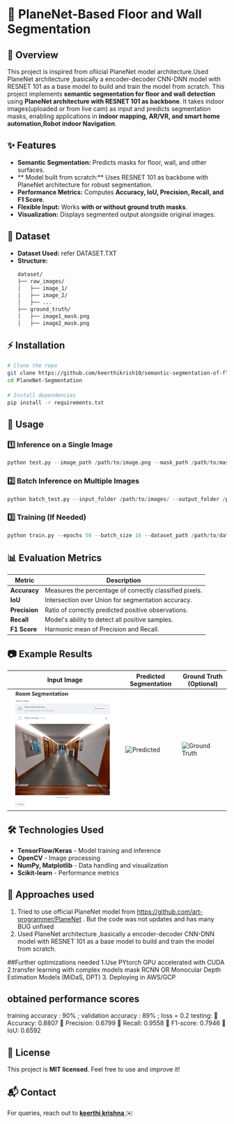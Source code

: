 # 🚀 PlaneNet-Based Floor and Wall Segmentation


## 📌 Overview
This project is inspired from ofiicial PlaneNet model architecture.Used PlaneNet architecture ,basically a  encoder-decoder CNN-DNN model with RESNET 101  as a base model to build and train the model from scratch.
This project implements **semantic segmentation for floor and wall detection** using **PlaneNet architecture with RESNET 101 as backbone**. It takes indoor images(uploaded or from live cam) as input and predicts segmentation masks, enabling applications in **indoor mapping, AR/VR, and smart home automation,Robot indoor Navigation**.

## ✨ Features
- **Semantic Segmentation:** Predicts masks for floor, wall, and other surfaces.
- ** Model built from scratch:** Uses RESNET 101 as backbone with PlaneNet architecture  for robust segmentation.
- **Performance Metrics:** Computes **Accuracy, IoU, Precision, Recall, and F1 Score**.
- **Flexible Input:** Works **with or without ground truth masks**.
- **Visualization:** Displays segmented output alongside original images.

## 📁 Dataset
- **Dataset Used:** refer DATASET.TXT
- **Structure:**
  ```plaintext
  dataset/
  ├── raw_images/
  │   ├── image_1/
  │   ├── image_2/
  │   ├── ...
  ├── ground_truth/
  │   ├── image1_mask.png
  │   ├── image2_mask.png
  ```

## ⚡ Installation
```bash
# Clone the repo
git clone https://github.com/keerthikrish10/semantic-segmentation-of-floor-walls-using-PlaneNet/
cd PlaneNet-Segmentation

# Install dependencies
pip install -r requirements.txt
```

## 🚀 Usage
### 1️⃣ **Inference on a Single Image**
```python
python test.py --image_path /path/to/image.png --mask_path /path/to/mask.png  # Optional mask
```

### 2️⃣ **Batch Inference on Multiple Images**
```python
python batch_test.py --input_folder /path/to/images/ --output_folder /path/to/results/
```

### 3️⃣ **Training (If Needed)**
```python
python train.py --epochs 50 --batch_size 16 --dataset_path /path/to/dataset/
```

## 📊 Evaluation Metrics
| Metric    | Description |
|-----------|------------|
| **Accuracy** | Measures the percentage of correctly classified pixels. |
| **IoU** | Intersection over Union for segmentation accuracy. |
| **Precision** | Ratio of correctly predicted positive observations. |
| **Recall** | Model's ability to detect all positive samples. |
| **F1 Score** | Harmonic mean of Precision and Recall. |

## 📷 Example Results
| **Input Image** | **Predicted Segmentation** | **Ground Truth (Optional)** |
|---------------|----------------------|--------------------|
| ![Input](https://github.com/keerthikrish10/semantic-segmentation-of-floor-walls-using-PlaneNet/blob/main/streamlitUI-UX.png) | ![Predicted](https://your_image_link.com) | ![Ground Truth](https://your_image_link.com) |

## 🛠 Technologies Used
- **TensorFlow/Keras** - Model training and inference
- **OpenCV** - Image processing
- **NumPy, Matplotlib** - Data handling and visualization
- **Scikit-learn** - Performance metrics

## 🤝 Approaches used
1. Tried to use official PlaneNet model from https://github.com/art-programmer/PlaneNet . But the code was not updates and has many BUG unfixed
2. Used PlaneNet architecture ,basically a  encoder-decoder CNN-DNN model with RESNET 101  as a base model to build and train the model from scratch.

##Further optimizations needed
1.Use PYtorch GPU accelerated with CUDA 
2.transfer learning with complex models mask RCNN OR Monocular Depth Estimation Models (MiDaS, DPT)
3. Deploying in AWS/GCP

## obtained performance scores 
training accuracy : 90% ; validation accuracy : 89% ; loss = 0.2
testing:
🔹 Accuracy: 0.8807
🔹 Precision: 0.6799
🔹 Recall: 0.9558
🔹 F1-score: 0.7946
🔹 IoU: 0.6592
## 📜 License
This project is **MIT licensed**. Feel free to use and improve it!

## 📬 Contact
For queries, reach out to **[keerthi krishna ](https://github.com/keerthikrish10)** ✉️

